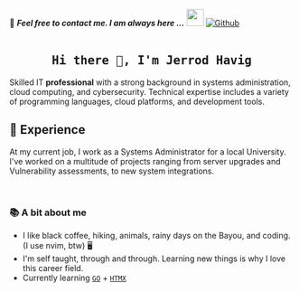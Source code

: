 📝 ***Feel free to contact me. I am always here ...*** <img src="https://media.giphy.com/media/WUlplcMpOCEmTGBtBW/giphy.gif" width="30">  [![Github](https://img.shields.io/github/followers/devHavig?label=Follow%20Me&style=social)](https://github.com/devHavig)
<br>
<br>


<h2 align='center'><samp><strong>Hi there 👋, I'm Jerrod Havig</strong></samp></h2>

Skilled IT **professional** with a strong background in systems administration, cloud computing, and cybersecurity. Technical expertise includes a variety of programming languages, cloud platforms, and development tools.

##  🧠 Experience

At my current job, I work as a Systems Administrator for a local University. I've worked on a multitude of projects ranging from server upgrades and Vulnerability assessments, to new system integrations.

<br>

### 📚 A bit about me

* I like black coffee, hiking, animals, rainy days on the Bayou, and coding. (I use nvim, btw) 🖥️
* I'm self taught, through and through. Learning new things is why I love this career field.
* Currently learning [`GO`](https://go.dev/) + [`HTMX`](https://htmx.org/)
